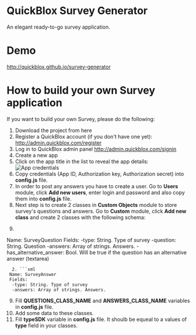 QuickBlox Survey Generator
=====

An elegant ready-to-go survey application.

# Demo
http://quickblox.github.io/survey-generator

# How to build your own Survey application

If you want to build your own Survey, please do the following:

 1. Download the project from here
 2. Register a QuickBlox account (if you don't have one yet): http://admin.quickblox.com/register
 3. Log in to QuickBlox admin panel http://admin.quickblox.com/signin
 4. Create a new app
 5. Click on the app title in the list to reveal the app details:
   ![App credentials](https://cloud.githubusercontent.com/assets/373137/10630906/fdfc8156-77e2-11e5-82e7-fa50ab5e4f6f.png)
 6. Copy credentials (App ID, Authorization key, Authorization secret) into **config.js** file.
 7. In order to post any answers you have to create a user. Go to **Users** module, click **Add new users**, enter login and password and also copy them into **config.js** file.
 8. Next step is to create 2 classes in **Custom Objects** module to store survey's questions and answers. Go to **Custom** module, click **Add new class** and create 2 classes with the following schema:
   1. ```xml
 Name: SurveyQuestion
 Fields:
  -type: String. Type of survey
  -question: String. Question
  -answers: Array of strings. Answers.
  -has_alternative_answer: Bool. Will be true if the question has an alternative answer (textarea)
```
  2. ```xml
 Name: SurveyAnswer
 Fields:
  -type: String. Type of survey
  -answers: Array of strings. Answers.
```
 9. Fill **QUESTIONS_CLASS_NAME** and **ANSWERS_CLASS_NAME** variables in **config.js** file.
 10. Add some data to these classes.
 11. Fill **typeSDK** variable in **config.js** file. It shoulb be equeal to a values of **type** field in your classes.
